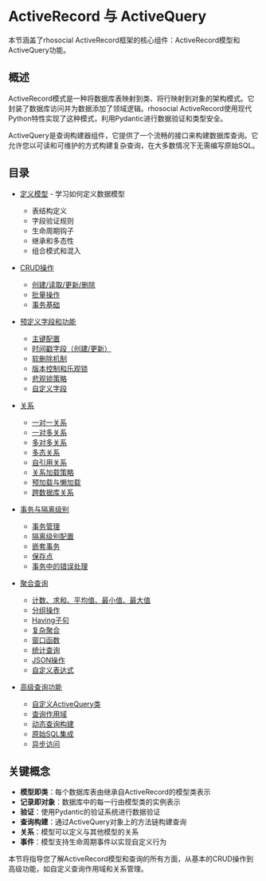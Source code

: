 # ActiveRecord 与 ActiveQuery

本节涵盖了rhosocial ActiveRecord框架的核心组件：ActiveRecord模型和ActiveQuery功能。

## 概述

ActiveRecord模式是一种将数据库表映射到类、将行映射到对象的架构模式。它封装了数据库访问并为数据添加了领域逻辑。rhosocial ActiveRecord使用现代Python特性实现了这种模式，利用Pydantic进行数据验证和类型安全。

ActiveQuery是查询构建器组件，它提供了一个流畅的接口来构建数据库查询。它允许您以可读和可维护的方式构建复杂查询，在大多数情况下无需编写原始SQL。

## 目录

- [定义模型](3.1.defining_models/README.md) - 学习如何定义数据模型
  - 表结构定义
  - 字段验证规则
  - 生命周期钩子
  - 继承和多态性
  - 组合模式和混入

- [CRUD操作](3.2.crud_operations/README.md)
  - [创建/读取/更新/删除](3.2.crud_operations/create_read_update_delete.md)
  - [批量操作](3.2.crud_operations/batch_operations.md)
  - [事务基础](3.2.crud_operations/transaction_basics.md)

- [预定义字段和功能](3.3.predefined_fields_and_features/README.md)
  - [主键配置](3.3.predefined_fields_and_features/primary_key_configuration.md)
  - [时间戳字段（创建/更新）](3.3.predefined_fields_and_features/timestamp_fields.md)
  - [软删除机制](3.3.predefined_fields_and_features/soft_delete_mechanism.md)
  - [版本控制和乐观锁](3.3.predefined_fields_and_features/version_control_and_optimistic_locking.md)
  - [悲观锁策略](3.3.predefined_fields_and_features/pessimistic_locking_strategies.md)
  - [自定义字段](3.3.predefined_fields_and_features/custom_fields.md)

- [关系](3.4.relationships/README.md)
  - [一对一关系](3.4.relationships/one_to_one_relationships.md)
  - [一对多关系](3.4.relationships/one_to_many_relationships.md)
  - [多对多关系](3.4.relationships/many_to_many_relationships.md)
  - [多态关系](3.4.relationships/polymorphic_relationships.md)
  - [自引用关系](3.4.relationships/self_referential_relationships.md)
  - [关系加载策略](3.4.relationships/relationship_loading_strategies.md)
  - [预加载与懒加载](3.4.relationships/eager_and_lazy_loading.md)
  - [跨数据库关系](3.4.relationships/cross_database_relationships.md)

- [事务与隔离级别](3.5.transactions_and_isolation_levels/README.md)
  - [事务管理](3.5.transactions_and_isolation_levels/transaction_management.md)
  - [隔离级别配置](3.5.transactions_and_isolation_levels/isolation_level_configuration.md)
  - [嵌套事务](3.5.transactions_and_isolation_levels/nested_transactions.md)
  - [保存点](3.5.transactions_and_isolation_levels/savepoints.md)
  - [事务中的错误处理](3.5.transactions_and_isolation_levels/error_handling_in_transactions.md)

- [聚合查询](3.6.aggregate_queries/README.md)
  - [计数、求和、平均值、最小值、最大值](3.6.aggregate_queries/basic_aggregate_functions.md)
  - [分组操作](3.6.aggregate_queries/group_by_operations.md)
  - [Having子句](3.6.aggregate_queries/having_clauses.md)
  - [复杂聚合](3.6.aggregate_queries/complex_aggregations.md)
  - [窗口函数](3.6.aggregate_queries/window_functions.md)
  - [统计查询](3.6.aggregate_queries/statistical_queries.md)
  - [JSON操作](3.6.aggregate_queries/json_operations.md)
  - [自定义表达式](3.6.aggregate_queries/custom_expressions.md)

- [高级查询功能](3.7.advanced_query_features/README.md)
  - [自定义ActiveQuery类](3.7.advanced_query_features/custom_activequery_classes.md)
  - [查询作用域](3.7.advanced_query_features/query_scopes.md)
  - [动态查询构建](3.7.advanced_query_features/dynamic_query_building.md)
  - [原始SQL集成](3.7.advanced_query_features/raw_sql_integration.md)
  - [异步访问](3.7.advanced_query_features/async_access.md)

## 关键概念

- **模型即类**：每个数据库表由继承自ActiveRecord的模型类表示
- **记录即对象**：数据库中的每一行由模型类的实例表示
- **验证**：使用Pydantic的验证系统进行数据验证
- **查询构建**：通过ActiveQuery对象上的方法链构建查询
- **关系**：模型可以定义与其他模型的关系
- **事件**：模型支持生命周期事件以实现自定义行为

本节将指导您了解ActiveRecord模型和查询的所有方面，从基本的CRUD操作到高级功能，如自定义查询作用域和关系管理。